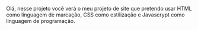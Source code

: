 Olá, nesse projeto você verá o meu projeto de site que pretendo usar HTML como linguagem de marcação, CSS como estilização e Javascrypt como linguagem de programação.